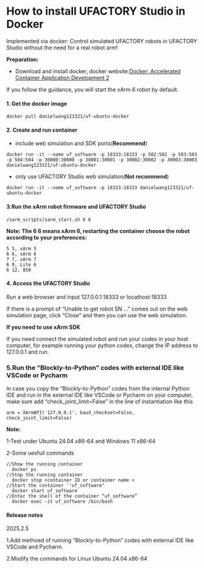 
# How to install UFACTORY Studio in Docker
 Implemented via docker: Control simulated UFACTORY robots in UFACTORY Studio
  without the need for a real robot arm!

**Preparation:**

* Download and install docker, docker website:[Docker: Accelerated Container Application Development 2](https://www.docker.com/)

If you follow the guidance, you will start the xArm 6 robot by default.

#### 1. Get the docker image <a href="#id-1.get-the-docker-image" id="id-1.get-the-docker-image"></a>

```
docker pull danielwang123321/uf-ubuntu-docker
```

#### 2. Create and run container <a href="#id-2.create-and-run-container" id="id-2.create-and-run-container"></a>


* include web simulation and SDK ports(**Recommend**)


```
docker run -it --name uf_software -p 18333:18333 -p 502:502 -p 503:503 -p 504:504 -p 30000:30000 -p 30001:30001 -p 30002:30002 -p 30003:30003  danielwang123321/uf-ubuntu-docker
```


* only use UFACTORY Studio web simulation(**Not recommend**)

```
docker run -it --name uf_software -p 18333:18333 danielwang123321/uf-ubuntu-docker
```


#### 3.Run the xArm robot firmware and UFACTORY Studio <a href="#id-3.run-the-xarm-robot-firmware-and-ufactory-studio" id="id-3.run-the-xarm-robot-firmware-and-ufactory-studio"></a>

```
/xarm_scripts/xarm_start.sh 6 6
```

**Note: The 6 6 means xArm 6, restarting the container choose the robot according to your preferences:**

```
5 5, xArm 5
6 6, xArm 6
7 7, xArm 7
6 9, Lite 6
6 12, 850
```

#### 4. Access the UFACTORY Studio <a href="#id-4.access-the-ufactory-studio" id="id-4.access-the-ufactory-studio"></a>

Run a web browser and input 127.0.0.1:18333 or locathost:18333

If there is a prompt of “Unable to get robot SN …” comes out on the web simulation page, click “Close" and then you can use the web simulation.

**If you need to use xArm SDK**

If you need connect the simulated robot and run your codes in your host computer, for example running your python codes, change the IP address to 127.0.0.1 and run.

### 5.Run the “Blockly-to-Python” codes with external IDE like VSCode or Pycharm
In case you copy the “Blockly-to-Python” codes from the internal Python IDE and run in the external IDE like VSCode or Pycharm on your computer, make sure add “check_joint_limit=False” in the line of instantiation like this

```
arm = XArmAPI('127.0.0.1', baud_checkset=False, check_joint_limit=False)
```

**Note:**

1-Test under Ubuntu 24.04 x86-64 and Windows 11 x86-64

2-Some uesfull commands

```
//Show the running container
  docker ps
//Stop the running container
  docker stop <container ID or container name >
//Start the container ''uf_software"
  docker start uf_software
//Enter the shell of the container “uf_software”
  docker exec -it uf_software /bin/bash
```

#### Release notes
2025.2.5

1.Add methoed of running “Blockly-to-Python” codes with external IDE like VSCode and Pycharm.

2.Modify the commands for Linux Ubuntu 24.04 x86-64